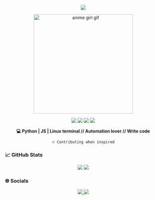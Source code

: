 <p align="center">
  <img src="https://readme-typing-svg.herokuapp.com?font=JetBrains+Mono&size=24&pause=1000&color=46E3FF&center=true&vCenter=true&width=470&lines=👾+tg-prplx+here;Brainrot+python+king;Welcome+to+whydev!">
</p>
<p align="center">
  <img src="https://media3.giphy.com/media/v1.Y2lkPTc5MGI3NjExdzE0OXRyNmZyN3A1dWs0b2E2M2RxdW42NW15N2IxeWl1dXdtZ2piciZlcD12MV9pbnRlcm5hbF9naWZfYnlfaWQmY3Q9Zw/ErZ8hv5eO92JW/giphy.gif" alt="anime girl gif" width="320"/>
</p>

<p align="center">
  <img src="https://img.shields.io/badge/Python-3776AB?style=for-the-badge&logo=python&logoColor=white"/>
  <img src="https://img.shields.io/badge/JavaScript-f7df1e?style=for-the-badge&logo=javascript&logoColor=black"/>
  <img src="https://img.shields.io/badge/Linux-333333?style=for-the-badge&logo=linux"/>
  <img src="https://img.shields.io/badge/C-00599C?style=for-the-badge&logo=c&logoColor=white"/>
</p>

<p align="center"><b>💻 Python | JS | Linux terminal // Automation lover // Write code </b></p>

<p align="center"><code>🔥 Contributing when inspired</code></p>

### 📈 GitHub Stats

<p align="center">
  <img src="https://github-readme-stats.vercel.app/api?username=tg-prplx&show_icons=true&hide_title=true&hide_rank=false&theme=tokyonight"/>
  <img src="https://github-readme-stats.vercel.app/api/top-langs/?username=tg-prplx&layout=compact&theme=tokyonight&langs_count=6"/>
</p>


### 🌐  Socials

<p align="center">
  <a href="https://t.me/prplx">
    <img src="https://img.shields.io/badge/Telegram%20PRPLX-2CA5E0?style=for-the-badge&logo=telegram&logoColor=white">
  </a>
  <a href="https://t.me/whydevel">
    <img src="https://img.shields.io/badge/Telegram%20WHYDEVEL-229ED9?style=for-the-badge&logo=telegram&logoColor=white">
  </a>
</p>

